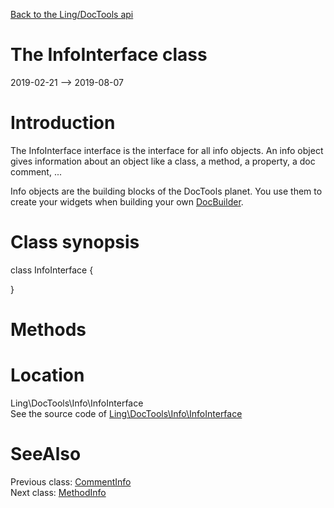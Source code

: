 [Back to the Ling/DocTools api](https://github.com/lingtalfi/DocTools/blob/master/doc/api/Ling/DocTools.md)



The InfoInterface class
================
2019-02-21 --> 2019-08-07






Introduction
============

The InfoInterface interface is the interface for all info objects.
An info object gives information about an object like a class, a method, a property, a doc comment, ...

Info objects are the building blocks of the DocTools planet.
You use them to create your widgets when building your own [DocBuilder](https://github.com/lingtalfi/DocTools/blob/master/doc/api/Ling/DocTools/DocBuilder/DocBuilder.md).



Class synopsis
==============


class <span class="pl-k">InfoInterface</span>  {

}






Methods
==============






Location
=============
Ling\DocTools\Info\InfoInterface<br>
See the source code of [Ling\DocTools\Info\InfoInterface](https://github.com/lingtalfi/DocTools/blob/master/Info/InfoInterface.php)



SeeAlso
==============
Previous class: [CommentInfo](https://github.com/lingtalfi/DocTools/blob/master/doc/api/Ling/DocTools/Info/CommentInfo.md)<br>Next class: [MethodInfo](https://github.com/lingtalfi/DocTools/blob/master/doc/api/Ling/DocTools/Info/MethodInfo.md)<br>
